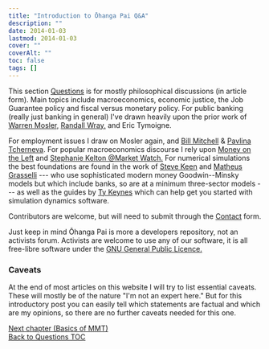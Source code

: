 ```yaml
---
title: "Introduction to Ōhanga Pai Q&A"
description: ""
date: 2014-01-03
lastmod: 2014-01-03
cover: ""
coverAlt: ""
toc: false
tags: []
---
```


This section [Questions](../) is for mostly philosophical discussions (in article form). 
Main topics include macroeconomics, economic justice, the Job Guarantee policy and fiscal versus monetary policy.
For public banking (really just banking in general) I've drawn heavily upon the prior work of [Warren Mosler,](http://moslereconomics.com/mandatory-readings/) [Randall Wray,](http://neweconomicperspectives.org/modern-monetary-theory-primer.html) and Eric Tymoigne. 

For employment issues I draw on Mosler again, and [Bill Mitchell](http://bilbo.economicoutlook.net/blog/) & [Pavlina Tcherneva](http://pavlina-tcherneva.net/job-guarantee-faq/).
For popular macroeconomics discourse I rely upon [Money on the Left](https://moneyontheleft.org/) and [Stephanie Kelton @Market Watch.](https://podcasts.apple.com/us/podcast/best-new-ideas-in-money/id1587222768) 
For numerical simulations the best foundations are found in the work of [Steve Keen](https://sourceforge.net/projects/minsky/) and [Matheus Grasselli](https://www.ineteconomics.org/research/experts/mgrasselli) --- who use sophisticated modern money Goodwin--Minsky models but which include banks, so are at a minimum three-sector models --- as well as the guides by [Ty Keynes](https://www.youtube.com/c/ModellingwithMinsky) which can help get you started with simulation dynamics software.

Contributors are welcome, but will need to submit through the [Contact](/contact/) form. 

Just keep in mind Ōhanga Pai is more a developers repository, not an activists forum. 
Activists are welcome to use any of our software, it is all free-libre software under the [GNU General Public Licence.](https://www.gnu.org/licenses/gpl-3.0.en.html)

### Caveats

At the end of most articles on this website I will try to list essential caveats. 
These will mostly be of the nature "I'm not an expert here." 
But for this introductory post you can easily tell which statements are factual and which are my opinions, so there are no further caveats needed for this one.

[Next chapter (Basics of MMT)](../1_basic_ohangapai)  
[Back to Questions TOC](../)
